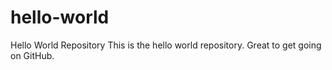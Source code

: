 # hello-world
Hello World Repository
This is the hello world repository. Great to get going on GitHub.
